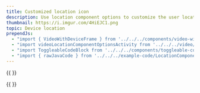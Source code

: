 ```yaml
---
title: Customized location icon
description: Use location component options to customize the user location information.
thumbnail: https://i.imgur.com/4HiEJC1.png
topic: Device location
prependJs:
  - "import { VideoWithDeviceFrame } from '../../../components/video-with-device-frame'"
  - "import videoLocationComponentOptionsActivity from '../../../video/example-location-component-options-activity.mp4'"
  - "import ToggleableCodeBlock from '../../../components/toggleable-code-block'"
  - "import { rawJavaCode } from '../../../example-code/LocationComponentOptionsActivity.js'"
---
```


{{
  <VideoWithDeviceFrame 
    videoFile={videoLocationComponentOptionsActivity}
    rotation="horizontal"
    device="pixel-2"
  />
}}

<!-- Any notes about this example would go here.  -->

{{
  <ToggleableCodeBlock 
    java={rawJavaCode}
  />
}}